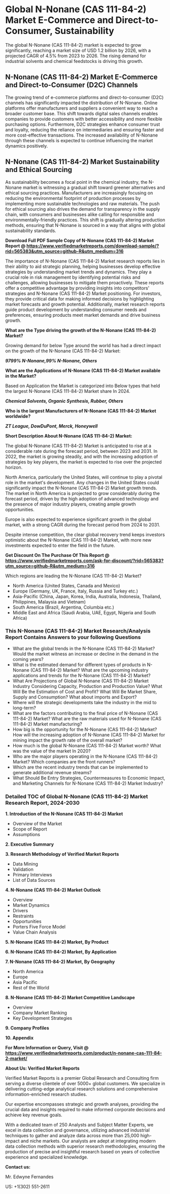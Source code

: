 <h1>Global N-Nonane (CAS 111-84-2) Market E-Commerce and Direct-to-Consumer, Sustainability</h1><p class=""><p>The global N-Nonane (CAS 111-84-2) market is expected to grow significantly, reaching a market size of USD 1.2 billion by 2026, with a projected CAGR of 4.5% from 2023 to 2026. The rising demand for industrial solvents and chemical feedstocks is driving this growth.</p><h2>N-Nonane (CAS 111-84-2) Market E-Commerce and Direct-to-Consumer (D2C) Channels</h2><p>The growing trend of e-commerce platforms and direct-to-consumer (D2C) channels has significantly impacted the distribution of N-Nonane. Online platforms offer manufacturers and suppliers a convenient way to reach a broader customer base. This shift towards digital sales channels enables companies to provide customers with better accessibility and more flexible purchasing options. Furthermore, D2C strategies enhance consumer trust and loyalty, reducing the reliance on intermediaries and ensuring faster and more cost-effective transactions. The increased availability of N-Nonane through these channels is expected to continue influencing the market dynamics positively.</p><h2>N-Nonane (CAS 111-84-2) Market Sustainability and Ethical Sourcing</h2><p>As sustainability becomes a focal point in the chemical industry, the N-Nonane market is witnessing a gradual shift toward greener alternatives and ethical sourcing practices. Manufacturers are increasingly focusing on reducing the environmental footprint of production processes by implementing more sustainable technologies and raw materials. The push for ethical sourcing also drives the demand for transparency in the supply chain, with consumers and businesses alike calling for responsible and environmentally-friendly practices. This shift is gradually altering production methods, ensuring that N-Nonane is sourced in a way that aligns with global sustainability standards.</p></p><p class=""><strong>Download Full PDF Sample Copy of N-Nonane (CAS 111-84-2) Market Report @ <a href="https://www.verifiedmarketreports.com/download-sample/?rid=565383&utm_source=github-R&utm_medium=316" target="_blank">https://www.verifiedmarketreports.com/download-sample/?rid=565383&utm_source=github-R&utm_medium=316</a></strong></p><p>The importance of&nbsp;N-Nonane (CAS 111-84-2) Market research reports lies in their ability to aid strategic planning, helping businesses develop effective strategies by understanding market trends and dynamics. They play a crucial role in risk management by identifying potential risks and challenges, allowing businesses to mitigate them proactively. These reports offer a competitive advantage by providing insights into competitors' strategies and N-Nonane (CAS 111-84-2) Market positioning. For investors, they provide critical data for making informed decisions by highlighting market forecasts and growth potential. Additionally, market research reports guide product development by understanding consumer needs and preferences, ensuring products meet market demands and drive business growth.</p><p><strong>What are the&nbsp;Type driving the growth of the N-Nonane (CAS 111-84-2) Market?</strong></p><p id="" class="">Growing demand for below Type around the world has had a direct impact on the growth of the N-Nonane (CAS 111-84-2) Market:</p><p class=""><em><strong>9799% N-Nonane,99% N-Nonane, Others</strong></em></p><p class=""><strong>What are the&nbsp;Applications&nbsp;of N-Nonane (CAS 111-84-2) Market available in the Market?</strong></p><p id="" class="">Based on Application the Market is categorized into Below types that held the largest N-Nonane (CAS 111-84-2) Market share In 2024.</p><p class=""><em><strong>Chemical Solvents, Organic Synthesis, Rubber, Others</strong></em></p><p class=""><strong>Who is the largest Manufacturers of N-Nonane (CAS 111-84-2) Market worldwide?</strong></p><p><em><strong>ZT League, DowDuPont, Merck, Honeywell</strong></em></p><p id="" class=""><strong>Short Description About N-Nonane (CAS 111-84-2) Market:</strong></p><p>The global N-Nonane (CAS 111-84-2) Market is anticipated to rise at a considerable rate during the forecast period, between 2023 and 2031. In 2022, the market is growing steadily, and with the increasing adoption of strategies by key players, the market is expected to rise over the projected horizon.</p><p>North America, particularly the United States, will continue to play a pivotal role in the market's development. Any changes in the United States could significantly impact the N-Nonane (CAS 111-84-2) Market growth trends. The market in North America is projected to grow considerably during the forecast period, driven by the high adoption of advanced technology and the presence of major industry players, creating ample growth opportunities.</p><p>Europe is also expected to experience significant growth in the global market, with a strong CAGR during the forecast period from 2024 to 2031.</p><p>Despite intense competition, the clear global recovery trend keeps investors optimistic about the N-Nonane (CAS 111-84-2) Market, with more new investments expected to enter the field in the future.</p><p id="" class=""><strong>Get Discount On The Purchase Of This Report @ <a href="https://www.verifiedmarketreports.com/ask-for-discount/?rid=565383?utm_source=github-R&utm_medium=316" target="_blank">https://www.verifiedmarketreports.com/ask-for-discount/?rid=565383?utm_source=github-R&utm_medium=316</a></strong></p><p class="">Which regions are leading the N-Nonane (CAS 111-84-2) Market?</p><ul><li>North America (United States, Canada and Mexico)</li><li>Europe (Germany, UK, France, Italy, Russia and Turkey etc.)</li><li>Asia-Pacific (China, Japan, Korea, India, Australia, Indonesia, Thailand, Philippines, Malaysia and Vietnam)</li><li>South America (Brazil, Argentina, Columbia etc.)</li><li>Middle East and Africa (Saudi Arabia, UAE, Egypt, Nigeria and South Africa)</li></ul><h3 id="" class="">This N-Nonane (CAS 111-84-2) Market Research/Analysis Report Contains Answers to your following Questions</h3><ul><li>What are the global trends in the N-Nonane (CAS 111-84-2) Market? Would the market witness an increase or decline in the demand in the coming years?</li><li>What is the estimated demand for different types of products in N-Nonane (CAS 111-84-2) Market? What are the upcoming industry applications and trends for the N-Nonane (CAS 111-84-2) Market?</li><li>What Are Projections of Global N-Nonane (CAS 111-84-2) Market Industry Considering Capacity, Production and Production Value? What Will Be the Estimation of Cost and Profit? What Will Be Market Share, Supply and Consumption? What about imports and Export?</li><li>Where will the strategic developments take the industry in the mid to long-term?</li><li>What are the factors contributing to the final price of N-Nonane (CAS 111-84-2) Market? What are the raw materials used for N-Nonane (CAS 111-84-2) Market manufacturing?</li><li>How big is the opportunity for the N-Nonane (CAS 111-84-2) Market? How will the increasing adoption of N-Nonane (CAS 111-84-2) Market for mining impact the growth rate of the overall market?</li><li>How much is the global N-Nonane (CAS 111-84-2) Market worth? What was the value of the market In 2020?</li><li>Who are the major players operating in the N-Nonane (CAS 111-84-2) Market? Which companies are the front runners?</li><li>Which are the recent industry trends that can be implemented to generate additional revenue streams?</li><li>What Should Be Entry Strategies, Countermeasures to Economic Impact, and Marketing Channels for N-Nonane (CAS 111-84-2) Market Industry?</li></ul><h3 id="" class="">Detailed TOC of Global N-Nonane (CAS 111-84-2) Market Research Report, 2024-2030</h3><p id="" class=""><strong>1. Introduction of the N-Nonane (CAS 111-84-2) Market</strong></p><ul><li>Overview of the Market</li><li>Scope of Report</li><li>Assumptions</li></ul><p id="" class=""><strong>2. Executive Summary</strong></p><p id="" class=""><strong>3. Research Methodology of Verified Market Reports</strong></p><ul><li>Data Mining</li><li>Validation</li><li>Primary Interviews</li><li>List of Data Sources</li></ul><p id="" class=""><strong>4. N-Nonane (CAS 111-84-2) Market Outlook</strong></p><ul><li>Overview</li><li>Market Dynamics</li><li>Drivers</li><li>Restraints</li><li>Opportunities</li><li>Porters Five Force Model</li><li>Value Chain Analysis</li></ul><p id="" class=""><strong>5. N-Nonane (CAS 111-84-2) Market, By Product</strong></p><p id="" class=""><strong>6. N-Nonane (CAS 111-84-2) Market, By Application</strong></p><p id="" class=""><strong>7. N-Nonane (CAS 111-84-2) Market, By Geography</strong></p><ul><li>North America</li><li>Europe</li><li>Asia Pacific</li><li>Rest of the World</li></ul><p id="" class=""><strong>8. N-Nonane (CAS 111-84-2) Market Competitive Landscape</strong></p><ul><li>Overview</li><li>Company Market Ranking</li><li>Key Development Strategies</li></ul><p id="" class=""><strong>9. Company Profiles</strong></p><p id="" class=""><strong>10. Appendix</strong></p><p id="" class=""><strong>For More Information or Query, Visit @ <a href="https://www.verifiedmarketreports.com/product/n-nonane-cas-111-84-2-market/" target="_blank">https://www.verifiedmarketreports.com/product/n-nonane-cas-111-84-2-market/</a></strong></p><p id="" class=""><strong>About Us: Verified Market Reports</strong></p><p id="" class="">Verified Market Reports is a premier Global Research and Consulting firm serving a diverse clientele of over 5000+ global customers. We specialize in delivering cutting-edge analytical research solutions and comprehensive information-enriched research studies.</p><p id="" class="">Our expertise encompasses strategic and growth analyses, providing the crucial data and insights required to make informed corporate decisions and achieve key revenue goals.</p><p id="" class="">With a dedicated team of 250 Analysts and Subject Matter Experts, we excel in data collection and governance, utilizing advanced industrial techniques to gather and analyze data across more than 25,000 high-impact and niche markets. Our analysts are adept at integrating modern data collection methods with superior research methodologies, ensuring the production of precise and insightful research based on years of collective experience and specialized knowledge.</p><p id="" class=""><strong>Contact us:</strong></p><p id="" class="">Mr. Edwyne Fernandes</p><p id="" class="">US: +1(302) 551-2611</p>